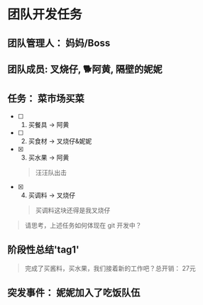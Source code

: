 # 团队开发任务

## 团队管理人： 妈妈/Boss

## 团队成员: 叉烧仔, 🐕阿黄, 隔壁的妮妮

## 任务： 菜市场买菜

- [ ] 1. 买餐具 -> 阿黄
- [ ] 2. 买食材 -> 叉烧仔&妮妮
- [x] 3. 买水果 -> 阿黄
  > 汪汪队出击
- [x] 4. 买调料 -> 叉烧仔
  > 买调料这块还得是我叉烧仔

> 请思考，上述任务如何体现在 git 开发中？

## 阶段性总结'tag1'
> 
> 完成了买酱料，买水果，我们接着新的工作吧？总开销： 27元

## 突发事件： 妮妮加入了吃饭队伍